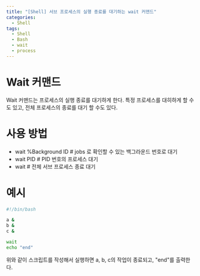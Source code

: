 ```yaml
---
title: "[Shell] 서브 프로세스의 실행 종료를 대기하는 wait 커맨드"
categories:
  - Shell
tags:
  - Shell
  - Bash
  - wait
  - process
---
```


# Wait 커맨드

Wait 커맨드는 프로세스의 실행 종료를 대기하게 한다. 특정 프로세스를 대히하게 할 수도 있고, 전체 프로세스의 종료를 대기 할 수도 있다.

# 사용 방법

* wait %Background ID # jobs 로 확인할 수 있는 백그라운드 번호로 대기
* wait PID # PID 번호의 프로세스 대기
* wait # 전체 서브 프로세스 종료 대기 

# 예시

``` bash
#!/bin/bash

a &
b &
c &

wait
echo "end"
```

위와 같이 스크립트를 작성해서 실행하면 a, b, c의 작업이 종료되고, "end"를 출력한다.
